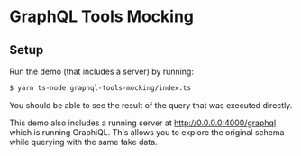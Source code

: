 # GraphQL Tools Mocking

## Setup

Run the demo (that includes a server) by running:

```sh
$ yarn ts-node graphql-tools-mocking/index.ts
```

You should be able to see the result of the query that was executed directly.

This demo also includes a running server at http://0.0.0.0:4000/graphql which
is running GraphiQL. This allows you to explore the original schema while
querying with the same fake data.
